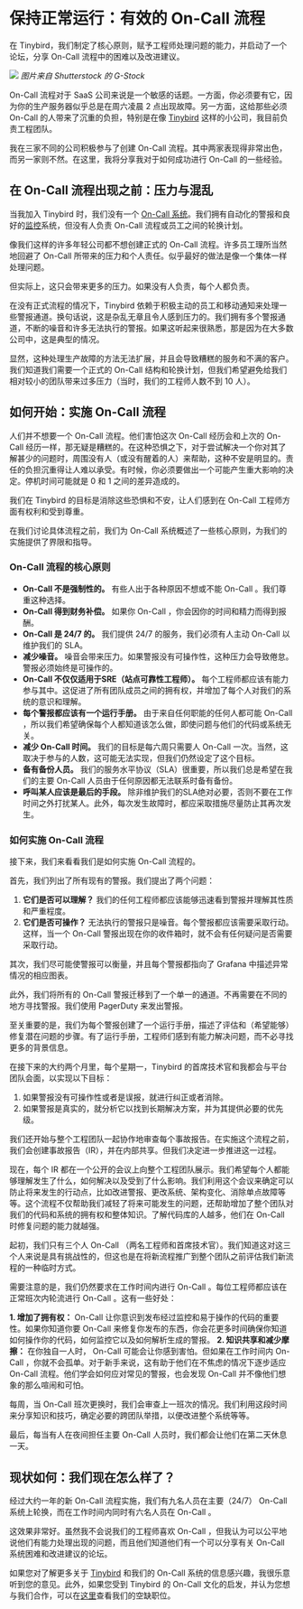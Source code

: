 # 保持正常运行：有效的 On-Call 流程

在 Tinybird，我们制定了核心原则，赋予工程师处理问题的能力，并启动了一个论坛，分享 On-Call 流程中的困难以及改进建议。

![](https://cdn.thenewstack.io/media/2023/08/c29649dd-on-call-1024x682.jpg)
*图片来自 Shutterstock 的 G-Stock*

On-Call 流程对于 SaaS 公司来说是一个敏感的话题。一方面，你必须要有它，因为你的生产服务器似乎总是在周六凌晨 2 点出现故障。另一方面，这给那些必须 On-Call 的人带来了沉重的负担，特别是在像 [Tinybird](https://www.tinybird.co/) 这样的小公司，我目前负责工程团队。

我在三家不同的公司积极参与了创建 On-Call 流程。其中两家表现得非常出色，而另一家则不然。在这里，我将分享我对于如何成功进行 On-Call 的一些经验。

## 在 On-Call 流程出现之前：压力与混乱

当我加入 Tinybird 时，我们没有一个 [On-Call 系统](https://thenewstack.io/how-can-you-tell-if-your-on-call-system-is-broken/)。我们拥有自动化的警报和良好的[监控](https://thenewstack.io/observability/)系统，但没有人负责 On-Call 流程或员工之间的轮换计划。

像我们这样的许多年轻公司都不想创建正式的 On-Call 流程。许多员工理所当然地回避了 On-Call 所带来的压力和个人责任。似乎最好的做法是像一个集体一样处理问题。

但实际上，这只会带来更多的压力。如果没有人负责，每个人都负责。

在没有正式流程的情况下，Tinybird 依赖于积极主动的员工和移动通知来处理一些警报通道。换句话说，这是杂乱无章且令人感到压力的。我们拥有多个警报通道，不断的噪音和许多无法执行的警报。如果这听起来很熟悉，那是因为在大多数公司中，这是典型的情况。

显然，这种处理生产故障的方法无法扩展，并且会导致糟糕的服务和不满的客户。我们知道我们需要一个正式的 On-Call 结构和轮换计划，但我们希望避免给我们相对较小的团队带来过多压力（当时，我们的工程师人数不到 10 人）。

## 如何开始：实施 On-Call 流程

人们并不想要一个 On-Call 流程。他们害怕这次 On-Call 经历会和上次的 On-Call 经历一样，那无疑是糟糕的。在这种恐惧之下，对于尝试解决一个你对其了解甚少的问题时，周围没有人（或没有醒着的人）来帮助，这种不安是明显的。责任的负担沉重得让人难以承受。有时候，你必须要做出一个可能产生重大影响的决定。停机时间可能就是 0 和 1 之间的差异造成的。

我们在 Tinybird 的目标是消除这些恐惧和不安，让人们感到在 On-Call 工程师方面有权利和受到尊重。

在我们讨论具体流程之前，我们为 On-Call 系统概述了一些核心原则，为我们的实施提供了界限和指导。

### On-Call 流程的核心原则

- **On-Call 不是强制性的。** 有些人出于各种原因不想或不能 On-Call 。我们尊重这种选择。
- **On-Call 得到财务补偿。** 如果你 On-Call ，你会因你的时间和精力而得到报酬。
- **On-Call 是 24/7 的。** 我们提供 24/7 的服务，我们必须有人主动 On-Call 以维护我们的 SLA。
- **减少噪音。** 噪音会带来压力。如果警报没有可操作性，这种压力会导致倦怠。警报必须始终是可操作的。
 - **On-Call 不仅仅适用于SRE（站点可靠性工程师）。** 每个工程师都应该有能力参与其中。这促进了所有团队成员之间的拥有权，并增加了每个人对我们的系统的意识和理解。
- **每个警报都应该有一个运行手册。** 由于来自任何职能的任何人都可能 On-Call ，所以我们希望确保每个人都知道该怎么做，即使问题与他们的代码或系统无关。
- **减少 On-Call 时间。** 我们的目标是每六周只需要人 On-Call 一次。当然，这取决于参与的人数，这可能无法实现，但我们仍然设定了这个目标。
- **备有备份人员。** 我们的服务水平协议（SLA）很重要，所以我们总是希望在我们的主要 On-Call 人员由于任何原因都无法联系时备有备份。
- **呼叫某人应该是最后的手段。** 除非维护我们的SLA绝对必要，否则不要在工作时间之外打扰某人。此外，每次发生故障时，都应采取措施尽量防止其再次发生。

### 如何实施 On-Call 流程

接下来，我们来看看我们是如何实施 On-Call 流程的。

首先，我们列出了所有现有的警报。我们提出了两个问题：

1. **它们是否可以理解？** 我们的任何工程师都应该能够迅速看到警报并理解其性质和严重程度。
2. **它们是否可操作？** 无法执行的警报只是噪音。每个警报都应该需要采取行动。这样，当一个 On-Call 警报出现在你的收件箱时，就不会有任何疑问是否需要采取行动。

其次，我们尽可能使警报可以衡量，并且每个警报都指向了 Grafana 中描述异常情况的相应图表。

此外，我们将所有的 On-Call 警报迁移到了一个单一的通道。不再需要在不同的地方寻找警报。我们使用 PagerDuty 来发出警报。

至关重要的是，我们为每个警报创建了一个运行手册，描述了评估和（希望能够）修复潜在问题的步骤。有了运行手册，工程师们感到有能力解决问题，而不必寻找更多的背景信息。

在接下来的大约两个月里，每个星期一，Tinybird 的首席技术官和我都会与平台团队会面，以实现以下目标：

1. 如果警报没有可操作性或者是误报，就进行纠正或者消除。
2. 如果警报是真实的，就分析它以找到长期解决方案，并为其提供必要的优先级。

我们还开始与整个工程团队一起协作地审查每个事故报告。在实施这个流程之前，我们会创建事故报告（IR），并在内部共享。但我们决定进一步推进这一过程。

现在，每个 IR 都在一个公开的会议上向整个工程团队展示。我们希望每个人都能够理解发生了什么，如何解决以及受到了什么影响。我们利用这个会议来确定可以防止将来发生的行动点，比如改进警报、更改系统、架构变化、消除单点故障等等。这个流程不仅帮助我们减轻了将来可能发生的问题，还帮助增加了整个团队对我们的代码和系统的拥有权和整体知识。了解代码库的人越多，他们在 On-Call 时修复问题的能力就越强。

起初，我们只有三个人 On-Call （两名工程师和首席技术官）。我们知道这对这三个人来说是具有挑战性的，但这也是在将新流程推广到整个团队之前评估我们新流程的一种临时方式。

需要注意的是，我们仍然要求在工作时间内进行 On-Call 。每位工程师都应该在正常班次内轮流进行 On-Call 。这有一些好处：

**1. 增加了拥有权：** On-Call 让你意识到发布经过监控和易于操作的代码的重要性。如果你知道你要 On-Call 来修复你发布的东西，你会花更多时间确保你知道如何操作你的代码，如何监控它以及如何解析生成的警报。
**2. 知识共享和减少摩擦：** 在你独自一人时， On-Call 可能会让你感到害怕。但如果在工作时间内 On-Call ，你就不会孤单。对于新手来说，这有助于他们在不焦虑的情况下逐步适应 On-Call 流程。他们学会如何应对常见的警报，也会发现 On-Call 并不像他们想象的那么喧闹和可怕。

每周，当 On-Call 班次更换时，我们会审查上一班次的情况。我们利用这段时间来分享知识和技巧，确定必要的跨团队举措，以便改进整个系统等等。

最后，每当有人在夜间担任主要 On-Call 人员时，我们都会让他们在第二天休息一天。

## 现状如何：我们现在怎么样了？

经过大约一年的新 On-Call 流程实施，我们有九名人员在主要（24/7） On-Call 系统上轮换，而在工作时间内同时有六名人员在 On-Call 。

这效果非常好。虽然我不会说我们的工程师喜欢 On-Call ，但我认为可以公平地说他们有能力处理出现的问题，而且他们知道他们有一个可以分享有关 On-Call 系统困难和改进建议的论坛。

如果您对了解更多关于 [Tinybird](https://www.tinybird.co/) 和我们的 On-Call 系统的信息感兴趣，我很乐意听到您的意见。此外，如果您受到 Tinybird 的 On-Call 文化的启发，并认为您想与我们合作，可以在[这里](https://www.tinybird.co/about#join-us)查看我们的空缺职位。
